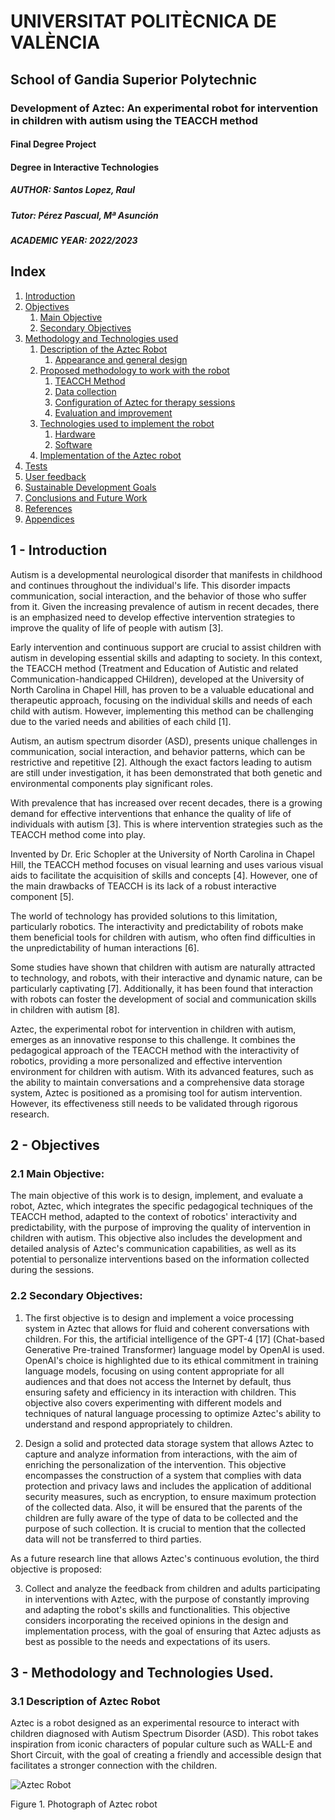 # UNIVERSITAT POLITÈCNICA DE VALÈNCIA
## School of Gandia Superior Polytechnic
### Development of Aztec: An experimental robot for intervention in children with autism using the TEACCH method
#### Final Degree Project 
#### Degree in Interactive Technologies
##### AUTHOR: Santos Lopez, Raul 
##### Tutor: Pérez Pascual, Mª Asunción 
##### ACADEMIC YEAR: 2022/2023

## Index
1. [Introduction](#introduction)
2. [Objectives](#objectives)
    1. [Main Objective](#main-objective)
    2. [Secondary Objectives](#secondary-objectives)
3. [Methodology and Technologies used](#methodology-and-technologies-used)
    1. [Description of the Aztec Robot](#description-of-the-aztec-robot)
        1. [Appearance and general design](#appearance-and-general-design)
    2. [Proposed methodology to work with the robot](#proposed-methodology-to-work-with-the-robot)
        1. [TEACCH Method](#teacch-method)
        2. [Data collection](#data-collection)
        3. [Configuration of Aztec for therapy sessions](#configuration-of-aztec-for-therapy-sessions)
        4. [Evaluation and improvement](#evaluation-and-improvement)
    3. [Technologies used to implement the robot](#technologies-used-to-implement-the-robot)
        1. [Hardware](#hardware)
        2. [Software](#software)
    4. [Implementation of the Aztec robot](#implementation-of-the-aztec-robot)
4. [Tests](#tests)
5. [User feedback](#user-feedback)
6. [Sustainable Development Goals](#sustainable-development-goals)
7. [Conclusions and Future Work](#conclusions-and-future-work)
8. [References](#references)
9. [Appendices](#appendices)

## 1 - Introduction
Autism is a developmental neurological disorder that manifests in childhood and continues throughout the individual's life. This disorder impacts communication, social interaction, and the behavior of those who suffer from it. Given the increasing prevalence of autism in recent decades, there is an emphasized need to develop effective intervention strategies to improve the quality of life of people with autism [3].

Early intervention and continuous support are crucial to assist children with autism in developing essential skills and adapting to society. In this context, the TEACCH method (Treatment and Education of Autistic and related Communication-handicapped CHildren), developed at the University of North Carolina in Chapel Hill, has proven to be a valuable educational and therapeutic approach, focusing on the individual skills and needs of each child with autism. However, implementing this method can be challenging due to the varied needs and abilities of each child [1].

Autism, an autism spectrum disorder (ASD), presents unique challenges in communication, social interaction, and behavior patterns, which can be restrictive and repetitive [2]. Although the exact factors leading to autism are still under investigation, it has been demonstrated that both genetic and environmental components play significant roles.

With prevalence that has increased over recent decades, there is a growing demand for effective interventions that enhance the quality of life of individuals with autism [3]. This is where intervention strategies such as the TEACCH method come into play.

Invented by Dr. Eric Schopler at the University of North Carolina in Chapel Hill, the TEACCH method focuses on visual learning and uses various visual aids to facilitate the acquisition of skills and concepts [4]. However, one of the main drawbacks of TEACCH is its lack of a robust interactive component [5].

The world of technology has provided solutions to this limitation, particularly robotics. The interactivity and predictability of robots make them beneficial tools for children with autism, who often find difficulties in the unpredictability of human interactions [6].

Some studies have shown that children with autism are naturally attracted to technology, and robots, with their interactive and dynamic nature, can be particularly captivating [7]. Additionally, it has been found that interaction with robots can foster the development of social and communication skills in children with autism [8].

Aztec, the experimental robot for intervention in children with autism, emerges as an innovative response to this challenge. It combines the pedagogical approach of the TEACCH method with the interactivity of robotics, providing a more personalized and effective intervention environment for children with autism. With its advanced features, such as the ability to maintain conversations and a comprehensive data storage system, Aztec is positioned as a promising tool for autism intervention. However, its effectiveness still needs to be validated through rigorous research.

## 2 - Objectives

### 2.1 Main Objective:

The main objective of this work is to design, implement, and evaluate a robot, Aztec, which integrates the specific pedagogical techniques of the TEACCH method, adapted to the context of robotics' interactivity and predictability, with the purpose of improving the quality of intervention in children with autism. This objective also includes the development and detailed analysis of Aztec's communication capabilities, as well as its potential to personalize interventions based on the information collected during the sessions.

### 2.2 Secondary Objectives:

1. The first objective is to design and implement a voice processing system in Aztec that allows for fluid and coherent conversations with children. For this, the artificial intelligence of the GPT-4 [17] (Chat-based Generative Pre-trained Transformer) language model by OpenAI is used. OpenAI's choice is highlighted due to its ethical commitment in training language models, focusing on using content appropriate for all audiences and that does not access the Internet by default, thus ensuring safety and efficiency in its interaction with children. This objective also covers experimenting with different models and techniques of natural language processing to optimize Aztec's ability to understand and respond appropriately to children.

2. Design a solid and protected data storage system that allows Aztec to capture and analyze information from interactions, with the aim of enriching the personalization of the intervention. This objective encompasses the construction of a system that complies with data protection and privacy laws and includes the application of additional security measures, such as encryption, to ensure maximum protection of the collected data. Also, it will be ensured that the parents of the children are fully aware of the type of data to be collected and the purpose of such collection. It is crucial to mention that the collected data will not be transferred to third parties.

As a future research line that allows Aztec's continuous evolution, the third objective is proposed: 

3. Collect and analyze the feedback from children and adults participating in interventions with Aztec, with the purpose of constantly improving and adapting the robot's skills and functionalities. This objective considers incorporating the received opinions in the design and implementation process, with the goal of ensuring that Aztec adjusts as best as possible to the needs and expectations of its users.

## 3 - Methodology and Technologies Used.

### 3.1 Description of Aztec Robot

Aztec is a robot designed as an experimental resource to interact with children diagnosed with Autism Spectrum Disorder (ASD). This robot takes inspiration from iconic characters of popular culture such as WALL-E and Short Circuit, with the goal of creating a friendly and accessible design that facilitates a stronger connection with the children.

![Aztec Robot](https://raw.githubusercontent.com/raul2222/aztec_ws/src/aztec_robot/src/images/figure1.png)

Figure 1. Photograph of Aztec robot


